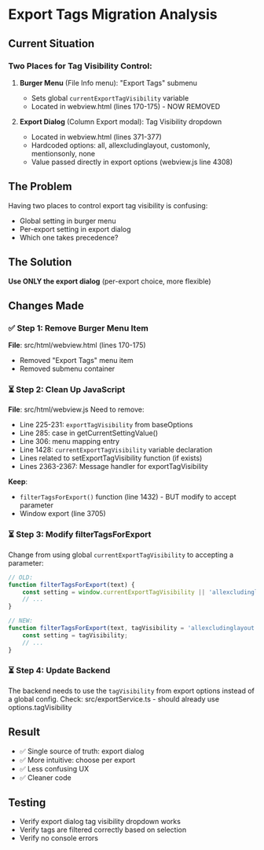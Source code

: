 # Export Tags Migration Analysis

## Current Situation

### Two Places for Tag Visibility Control:
1. **Burger Menu** (File Info menu): "Export Tags" submenu
   - Sets global `currentExportTagVisibility` variable
   - Located in webview.html (lines 170-175) - NOW REMOVED

2. **Export Dialog** (Column Export modal): Tag Visibility dropdown
   - Located in webview.html (lines 371-377)
   - Hardcoded options: all, allexcludinglayout, customonly, mentionsonly, none
   - Value passed directly in export options (webview.js line 4308)

## The Problem
Having two places to control export tag visibility is confusing:
- Global setting in burger menu
- Per-export setting in export dialog
- Which one takes precedence?

## The Solution
**Use ONLY the export dialog** (per-export choice, more flexible)

## Changes Made

### ✅ Step 1: Remove Burger Menu Item
**File**: src/html/webview.html (lines 170-175)
- Removed "Export Tags" menu item
- Removed submenu container

### ⏳ Step 2: Clean Up JavaScript
**File**: src/html/webview.js
Need to remove:
- Line 225-231: `exportTagVisibility` from baseOptions
- Line 285: case in getCurrentSettingValue()
- Line 306: menu mapping entry
- Line 1428: `currentExportTagVisibility` variable declaration
- Lines related to setExportTagVisibility function (if exists)
- Lines 2363-2367: Message handler for exportTagVisibility

**Keep**:
- `filterTagsForExport()` function (line 1432) - BUT modify to accept parameter
- Window export (line 3705)

### ⏳ Step 3: Modify filterTagsForExport
Change from using global `currentExportTagVisibility` to accepting a parameter:
```javascript
// OLD:
function filterTagsForExport(text) {
    const setting = window.currentExportTagVisibility || 'allexcludinglayout';
    // ...
}

// NEW:
function filterTagsForExport(text, tagVisibility = 'allexcludinglayout') {
    const setting = tagVisibility;
    // ...
}
```

### ⏳ Step 4: Update Backend
The backend needs to use the `tagVisibility` from export options instead of a global config.
Check: src/exportService.ts - should already use options.tagVisibility

## Result
- ✅ Single source of truth: export dialog
- ✅ More intuitive: choose per export
- ✅ Less confusing UX
- ✅ Cleaner code

## Testing
- Verify export dialog tag visibility dropdown works
- Verify tags are filtered correctly based on selection
- Verify no console errors
